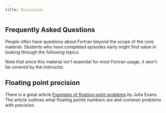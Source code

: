 ```yaml
---
title: Discussion
---
```


## Frequently Asked Questions

People often have questions about Fortran beyond the scope of the core material.
Students who have completed episodes early
might find value in looking through the following topics.

Note that since this material isn't essential for most Fortran usage,
it won't be covered by the instructor.

## Floating point precision

There is a great article
[Examples of floating point problems](https://jvns.ca/blog/2023/01/13/examples-of-floating-point-problems/)
by Julia Evans.
The article outlines what floating points numbers are
and common problems with precision.
